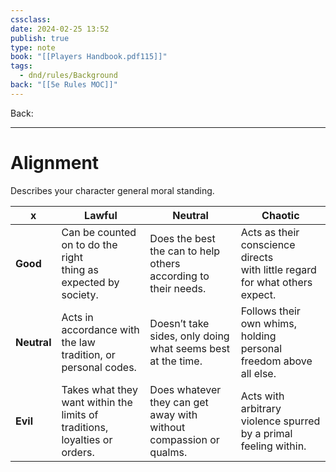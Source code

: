 ```yaml
---
cssclass: 
date: 2024-02-25 13:52
publish: true
type: note
book: "[[Players Handbook.pdf115]]"
tags:
  - dnd/rules/Background
back: "[[5e Rules MOC]]"
---
```

Back: 

---
# Alignment
Describes your character general moral standing.

| x           | Lawful                                                                        | Neutral                                                               | Chaotic                                                                        |
| ----------- | ----------------------------------------------------------------------------- | --------------------------------------------------------------------- | ------------------------------------------------------------------------------ |
| **Good**    | Can be counted on to do the right <br>thing as expected by society.           | Does the best the can to help others<br>according to their needs.     | Acts as their conscience directs<br>with little regard for what others expect. |
| **Neutral** | Acts in accordance with the law<br>tradition, or personal codes.              | Doesn’t take sides, only doing<br>what seems best at the time.        | Follows their own whims, holding<br>personal freedom above all else.           |
| **Evil**    | Takes what they want within the<br>limits of traditions, loyalties or orders. | Does whatever they can get away with<br>without compassion or qualms. | Acts with arbitrary violence spurred<br>by a primal feeling within.            |